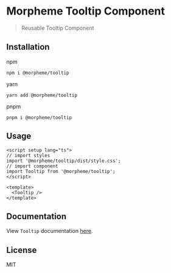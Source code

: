 # Morpheme Tooltip Component

> Reusable Tooltip Component

## Installation

npm

```
npm i @morpheme/tooltip
```

yarn

```
yarn add @morpheme/tooltip
```

pnpm

```
pnpm i @morpheme/tooltip
```

## Usage

```vue
<script setup lang="ts">
// import styles
import '@morpheme/tooltip/dist/style.css';
// import component
import Tooltip from '@morpheme/tooltip';
</script>

<template>
  <Tooltip />
</template>
```

## Documentation

View `Tooltip` documentation [here](https://gits-ui.web.app/?path=/story/components-tooltip--default).

## License

MIT
